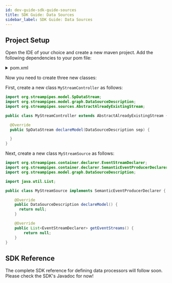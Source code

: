 ```yaml
---
id: dev-guide-sdk-guide-sources
title: SDK Guide: Data Sources
sidebar_label: SDK Guide: Data Sources
---
```


## Project Setup

Open the IDE of your choice and create a new maven project. Add the following dependencies to your pom file:

<details class="info">
<summary>pom.xml</summary>
```xml
<dependency>
    <groupId>org.streampipes</groupId>
    <artifactId>streampipes-container-standalone</artifactId>
    <version>0.50.0</version>
</dependency>

<dependency>
    <groupId>org.streampipes</groupId>
    <artifactId>streampipes-sdk</artifactId>
    <version>0.50.0</version>
</dependency>

<!-- This dependency needs to be imported if you plan to connect a new data stream with StreamPipes -->
<dependency>
    <groupId>org.streampipes</groupId>
    <artifactId>streampipes-sources</artifactId>
    <version>0.50.0</version>
</dependency>
```
</details>

Now you need to create three new classes:

First, create a new class `MyStreamController` as follows:
```java
import org.streampipes.model.SpDataStream;
import org.streampipes.model.graph.DataSourceDescription;
import org.streampipes.sources.AbstractAlreadyExistingStream;

public class MyStreamController extends AbstractAlreadyExistingStream {

  @Override
  public SpDataStream declareModel(DataSourceDescription sep) {

  }
}
```
Next, create a new class `MyStreamSource` as follows:

```java
import org.streampipes.container.declarer.EventStreamDeclarer;
import org.streampipes.container.declarer.SemanticEventProducerDeclarer;
import org.streampipes.model.graph.DataSourceDescription;

import java.util.List;

public class MyStreamSource implements SemanticEventProducerDeclarer {

    @Override
    public DataSourceDescription declareModel() {
      return null;
    }

    @Override
    public List<EventStreamDeclarer> getEventStreams() {
        return null;
    }
}
```

## SDK Reference
The complete SDK reference for defining data processors will follow soon. Please check the SDK's Javadoc for now!